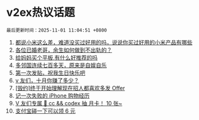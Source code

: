 # v2ex热议话题

`最后更新时间：2025-11-01 11:04:51 +0800`

1. [都说小米这么差，难道没买过好用的吗，说说你买过好用的小米产品有哪些](https://www.v2ex.com/t/1169725)
1. [各位已婚老哥，余生如何做到不出轨的？](https://www.v2ex.com/t/1169696)
1. [给妈妈买个平板,有什么好推荐的吗](https://www.v2ex.com/t/1169708)
1. [多邻国连续七百多天，原来是自娱自乐](https://www.v2ex.com/t/1169689)
1. [第一次发贴，祝我生日快乐吧](https://www.v2ex.com/t/1169734)
1. [v 友们，十月你赚了多少？](https://www.v2ex.com/t/1169706)
1. [[毁约]终于开始理解现在招人都喜欢多发 Offer](https://www.v2ex.com/t/1169654)
1. [记一次失败的 iPhone 购物经历](https://www.v2ex.com/t/1169679)
1. [V 友们专属 🎉 cc && codex 抽 月卡！ 10 张~](https://www.v2ex.com/t/1169752)
1. [支付宝碰一下可以领 6 元](https://www.v2ex.com/t/1169699)

